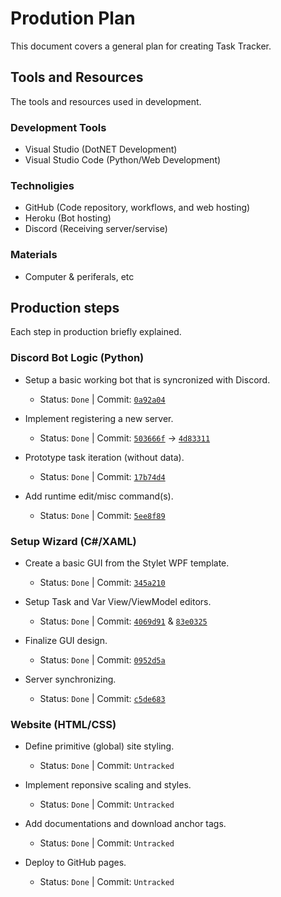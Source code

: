 # Prodution Plan

This document covers a general plan for creating Task Tracker.

## Tools and Resources

The tools and resources used in development.

### Development Tools

- Visual Studio (DotNET Development)
- Visual Studio Code (Python/Web Development)

### Technoligies

- GitHub (Code repository, workflows, and web hosting)
- Heroku (Bot hosting)
- Discord (Receiving server/servise)

### Materials

- Computer & periferals, etc

## Production steps

Each step in production briefly explained.

### Discord Bot Logic (Python)

- Setup a basic working bot that is syncronized with Discord.
  - Status: `Done` | Commit: [`0a92a04`](https://github.com/ArchLeaders/TaskTracker/commit/0a92a0409da2c05a99109cef6a97fde4b75e17d2)

- Implement registering a new server.
  - Status: `Done` | Commit: [`503666f`](https://github.com/ArchLeaders/TaskTracker/commit/503666f9f23b7d3519bb647075f7a3c95276a597) -> [`4d83311`](https://github.com/ArchLeaders/TaskTracker/commit/4d83311dbd042c2dac87dfc24e7ec7252f6f624e)

- Prototype task iteration (without data).
  - Status: `Done` | Commit: [`17b74d4`](https://github.com/ArchLeaders/TaskTracker/commit/17b74d4ffece761a7d9ba06aeb191c93b60472bd)

- Add runtime edit/misc command(s).
  - Status: `Done` | Commit: [`5ee8f89`](https://github.com/ArchLeaders/TaskTracker/commit/5ee8f894bfbaf3b7d7bbcebcc0d519064d4638e9)

### Setup Wizard (C#/XAML)

- Create a basic GUI from the Stylet WPF template.
  - Status: `Done` | Commit: [`345a210`](https://github.com/ArchLeaders/TaskTracker/commit/345a210182eaafbe19adfcba48a687f7ff3b1b96) 

- Setup Task and Var View/ViewModel editors.
  - Status: `Done` | Commit: [`4069d91`](https://github.com/ArchLeaders/TaskTracker/commit/4069d917a64e42ad9703730ca5f693b39b41ebd2) & [`83e0325`](https://github.com/ArchLeaders/TaskTracker/commit/83e0325cfc1941d8420facec72c26acbf55d093a)

- Finalize GUI design.
  - Status: `Done` | Commit: [`0952d5a`](https://github.com/ArchLeaders/TaskTracker/commit/0952d5a3e8f7971a55c692caf533fa68474dfa70) 

- Server synchronizing.
  - Status: `Done` | Commit: [`c5de683`](https://github.com/ArchLeaders/TaskTracker/commit/c5de6836d85d84b658bfad44c56666862d60c98a)

### Website (HTML/CSS)

- Define primitive (global) site styling.
  - Status: `Done` | Commit: `Untracked`

- Implement reponsive scaling and styles.
  - Status: `Done` | Commit: `Untracked`

- Add documentations and download anchor tags.
  - Status: `Done` | Commit: `Untracked`

- Deploy to GitHub pages.
  - Status: `Done` | Commit: `Untracked`
